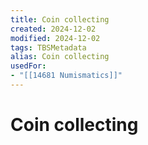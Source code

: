 ```yaml
---
title: Coin collecting
created: 2024-12-02
modified: 2024-12-02
tags: TBSMetadata
alias: Coin collecting
usedFor:
- "[[14681 Numismatics]]"
---
```

# Coin collecting
